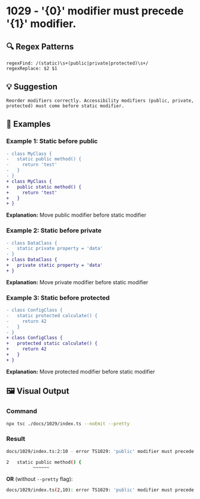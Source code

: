 # 1029 - '{0}' modifier must precede '{1}' modifier.

## 🔍 Regex Patterns
```regex
regexFind: /(static)\s+(public|private|protected)\s+/
regexReplace: $2 $1 
```

## 💡 Suggestion
```text
Reorder modifiers correctly. Accessibility modifiers (public, private, protected) must come before static modifier.
```

## 📝 Examples

### Example 1: Static before public
```diff
- class MyClass {
-   static public method() {
-     return 'test'
-   }
- }
+ class MyClass {
+   public static method() {
+     return 'test'
+   }
+ }
```

**Explanation:** Move public modifier before static modifier

### Example 2: Static before private
```diff
- class DataClass {
-   static private property = 'data'
- }
+ class DataClass {
+   private static property = 'data'
+ }
```

**Explanation:** Move private modifier before static modifier

### Example 3: Static before protected
```diff
- class ConfigClass {
-   static protected calculate() {
-     return 42
-   }
- }
+ class ConfigClass {
+   protected static calculate() {
+     return 42
+   }
+ }
```

**Explanation:** Move protected modifier before static modifier

## 🖼️ Visual Output
### Command
```bash
npx tsc ./docs/1029/index.ts --noEmit --pretty
```

### Result
```bash
docs/1029/index.ts:2:10 - error TS1029: 'public' modifier must precede 'static' modifier.

2   static public method() {
          ~~~~~~
```

**OR** (without `--pretty` flag):

```bash
docs/1029/index.ts(2,10): error TS1029: 'public' modifier must precede 'static' modifier.
```
